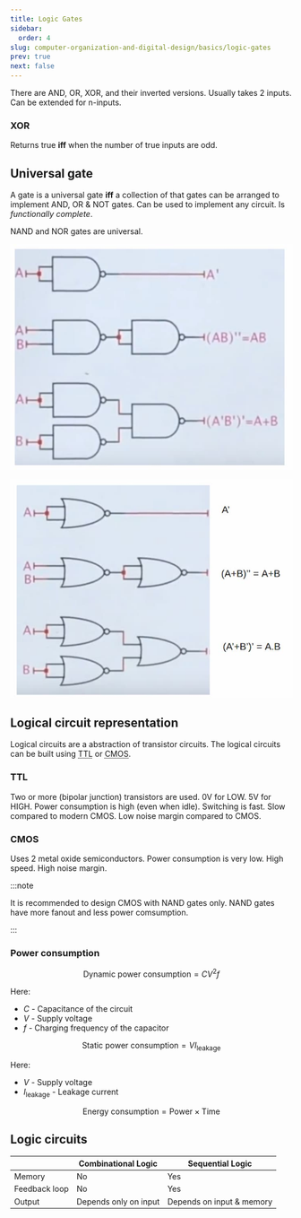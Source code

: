 ```yaml
---
title: Logic Gates
sidebar:
  order: 4
slug: computer-organization-and-digital-design/basics/logic-gates
prev: true
next: false
---
```


There are AND, OR, XOR, and their inverted versions. Usually takes 2 inputs. Can
be extended for n-inputs.

### XOR

Returns true **iff** when the number of true inputs are odd.

## Universal gate

A gate is a universal gate **iff** a collection of that gates can be arranged to
implement AND, OR & NOT gates. Can be used to implement any circuit. Is
_functionally complete_.

NAND and NOR gates are universal.

![Universal NAND](./images/universal-nand.jpg)

![Universal NOR](./images/universal-nor.jpg)

## Logical circuit representation

Logical circuits are a abstraction of transistor circuits. The logical circuits
can be built using <abbr title="Transistor-Transistor Logic">TTL</abbr> or
<abbr title="Complementary Metal Oxide Semiconductor">CMOS</abbr>.

### TTL

Two or more (bipolar junction) transistors are used. 0V for LOW. 5V for HIGH.
Power consumption is high (even when idle). Switching is fast. Slow compared to
modern CMOS. Low noise margin compared to CMOS.

### CMOS

Uses 2 metal oxide semiconductors. Power consumption is very low. High speed.
High noise margin.

:::note

It is recommended to design CMOS with NAND gates only. NAND gates have more
fanout and less power comsumption.

:::

### Power consumption

```math
\text{Dynamic power consumption} = CV^2 f
```

Here:

- $C$ - Capacitance of the circuit
- $V$ - Supply voltage
- $f$ - Charging frequency of the capacitor

```math
\text{Static power consumption} = V I_{\text{leakage}}
```

Here:

- $V$ - Supply voltage
- $I_{\text{leakage}}$ - Leakage current

```math
\text{Energy consumption} = \text{Power} \times \text{Time}
```

## Logic circuits

|               | Combinational Logic   | Sequential Logic          |
| ------------- | --------------------- | ------------------------- |
| Memory        | No                    | Yes                       |
| Feedback loop | No                    | Yes                       |
| Output        | Depends only on input | Depends on input & memory |
